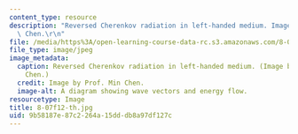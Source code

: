 ```yaml
---
content_type: resource
description: "Reversed Cherenkov radiation in left-handed medium. Image by Prof. Min\
  \ Chen.\r\n"
file: /media/https%3A/open-learning-course-data-rc.s3.amazonaws.com/8-07-electromagnetism-ii-fall-2012/9b58187e87c2264a15dddb8a97df127c_8-07f12-th.jpg
file_type: image/jpeg
image_metadata:
  caption: Reversed Cherenkov radiation in left-handed medium. (Image by Prof. Min
    Chen.)
  credit: Image by Prof. Min Chen.
  image-alt: A diagram showing wave vectors and energy flow.
resourcetype: Image
title: 8-07f12-th.jpg
uid: 9b58187e-87c2-264a-15dd-db8a97df127c
---
```

